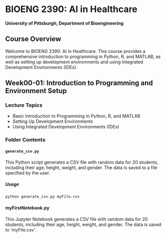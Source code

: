 # BIOENG 2390: AI in Healthcare

**University of Pittsburgh, Department of Bioengineering**

## Course Overview
Welcome to BIOENG 2390: AI in Healthcare. This course provides a comprehensive introduction to programming in Python, R, and MATLAB, as well as setting up development environments and using Integrated Development Environments (IDEs).

## Week00-01: Introduction to Programming and Environment Setup

### Lecture Topics
- Basic Introduction to Programming in Python, R, and MATLAB
- Setting Up Development Environments
- Using Integrated Development Environments (IDEs)

### Folder Contents

#### `generate_csv.py`
This Python script generates a CSV file with random data for 20 students, including their age, height, weight, and gender. The data is saved to a file specified by the user.

##### Usage
```bash
python generate_csv.py myFile.csv
```

#### myFirstNotebook.py
This Jupyter Notebook generates a CSV file with random data for 20 students, including their age, height, weight, and gender. The data is saved to 'myFile.csv'.

